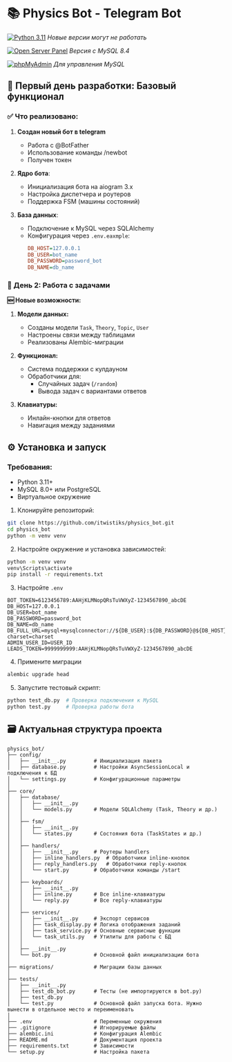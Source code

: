 # 📚 Physics Bot - Telegram Bot

[![Python 3.11](https://img.shields.io/badge/Python-3.11+-blue)](https://www.python.org/downloads/windows/) _Новые версии могут не работать_

[![Open Server Panel](https://img.shields.io/badge/Open_Server-5.3.8-lightgrey)](https://ospanel.io/) _Версия с MySQL 8.4_

[![phpMyAdmin](https://img.shields.io/badge/phpMyAdmin-5.2.1-orange)](https://www.phpmyadmin.net/) _Для управления MySQL_

## 🚀 Первый день разработки: Базовый функционал

### ✅ Что реализовано:

1. **Создан новый бот в telegram**
   - Работа с @BotFather
   - Использование команды /newbot
   - Получен токен
2. **Ядро бота**:

   - Инициализация бота на aiogram 3.x
   - Настройка диспетчера и роутеров
   - Поддержка FSM (машины состояний)

3. **База данных**:

   - Подключение к MySQL через SQLAlchemy
   - Конфигурация через `.env.eaxmple`:
     ```ini
     DB_HOST=127.0.0.1
     DB_USER=bot_name
     DB_PASSWORD=password_bot
     DB_NAME=db_name
     ```

### 📅 День 2: Работа с задачами

**🆕 Новые возможности:**

1. **Модели данных:**

   - Созданы модели `Task`, `Theory`, `Topic`, `User`
   - Настроены связи между таблицами
   - Реализованы Alembic-миграции

2. **Функционал:**

   - Система поддержки с кулдауном
   - Обработчики для:
     - Случайных задач (`/random`)
     - Вывода задач с вариантами ответов

3. **Клавиатуры:**
   - Инлайн-кнопки для ответов
   - Навигация между заданиями

## ⚙️ Установка и запуск

### Требования:

- Python 3.11+
- MySQL 8.0+ или PostgreSQL
- Виртуальное окружение

1. Клонируйте репозиторий:

```bash
git clone https://github.com/itwistiks/physics_bot.git
cd physics_bot
python -m venv venv
```

2. Настройте окружение и установка зависимостей:

```bash
python -m venv venv
venv\Scripts\activate
pip install -r requirements.txt
```

3. Настройте `.env`

```
BOT_TOKEN=6123456789:AAHjKLMNopQRsTuVWXyZ-1234567890_abcDE
DB_HOST=127.0.0.1
DB_USER=bot_name
DB_PASSWORD=password_bot
DB_NAME=db_name
DB_FULL_URL=mysql+mysqlconnector://${DB_USER}:${DB_PASSWORD}@${DB_HOST}/${DB_NAME}?charset=charset
ADMIN_USER_ID=USER_ID
LEADS_TOKEN=9999999999:AAHjKLMNopQRsTuVWXyZ-1234567890_abcDE
```

4. Примените миграции

```bash
alembic upgrade head
```

5. Запустите тестовый скрипт:

```bash
python test_db.py  # Проверка подключения к MySQL
python test.py     # Проверка работы бота
```

## 🗃 Актуальная структура проекта

```
physics_bot/
├── config/
│   ├── __init__.py         # Инициализация пакета
│   ├── database.py         # Настройки AsyncSessionLocal и подключения к БД
│   └── settings.py         # Конфигурационные параметры
│
├── core/
│   ├── database/
│   │   ├── __init__.py
│   │   └── models.py       # Модели SQLAlchemy (Task, Theory и др.)
│   │
│   ├── fsm/
│   │   ├── __init__.py
│   │   └── states.py       # Состояния бота (TaskStates и др.)
│   │
│   ├── handlers/
│   │   ├── __init__.py     # Роутеры handlers
│   │   ├── inline_handlers.py  # Обработчики inline-кнопок
│   │   ├── reply_handlers.py   # Обработчики reply-кнопок
│   │   └── start.py        # Обработчики команды /start
│   │
│   ├── keyboards/
│   │   ├── __init__.py
│   │   ├── inline.py       # Все inline-клавиатуры
│   │   └── reply.py        # Все reply-клавиатуры
│   │
│   ├── services/
│   │   ├── __init__.py     # Экспорт сервисов
│   │   ├── task_display.py # Логика отображения заданий
│   │   ├── task_service.py # Основные сервисные функции
│   │   └── task_utils.py   # Утилиты для работы с БД
│   │
│   ├── __init__.py
│   └── bot.py              # Основной файл инициализации бота
│
├── migrations/             # Миграции базы данных
│
├── tests/
│   ├── __init__.py
│   ├── test_db_bot.py      # Тесты (не импортируются в bot.py)
│   ├── test_db.py
│   └── test.py             # Основной файл запуска бота. Нужно вынести в отдельное место и переименовать
│
├── .env                    # Переменные окружения
├── .gitignore              # Игнорируемые файлы
├── alembic.ini             # Конфигурация Alembic
├── README.md               # Документация проекта
├── requirements.txt        # Зависимости
└── setup.py                # Настройка пакета
```
